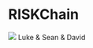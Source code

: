 # RISKChain
<img src="https://vignette.wikia.nocookie.net/logopedia/images/a/ad/Risk-Logo.png/revision/latest/scale-to-width-down/300?cb=20170219011928">
Luke & Sean & David
